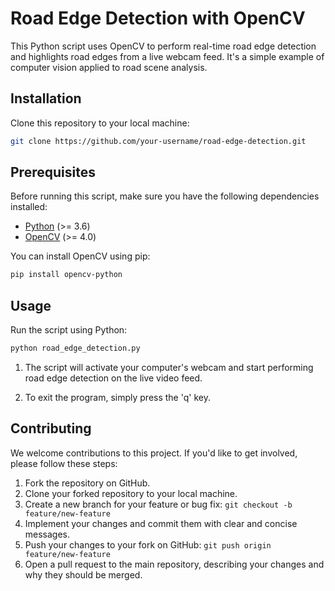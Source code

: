 # Road Edge Detection with OpenCV

This Python script uses OpenCV to perform real-time road edge detection and highlights road edges from a live webcam feed. It's a simple example of computer vision applied to road scene analysis.


## Installation

Clone this repository to your local machine:
```bash
git clone https://github.com/your-username/road-edge-detection.git
```
## Prerequisites

Before running this script, make sure you have the following dependencies installed:

- [Python](https://www.python.org/) (>= 3.6)
- [OpenCV](https://opencv.org/) (>= 4.0)

You can install OpenCV using pip:

```bash
pip install opencv-python
```

## Usage

Run the script using Python:

```bash
python road_edge_detection.py
```
1. The script will activate your computer's webcam and start performing road edge detection on the live video feed.

2. To exit the program, simply press the 'q' key.


## Contributing
We welcome contributions to this project. If you'd like to get involved, please follow these steps:

1. Fork the repository on GitHub.
2. Clone your forked repository to your local machine.
3. Create a new branch for your feature or bug fix: `git checkout -b feature/new-feature`
4. Implement your changes and commit them with clear and concise messages.
5. Push your changes to your fork on GitHub: `git push origin feature/new-feature`
6. Open a pull request to the main repository, describing your changes and why they should be merged.
